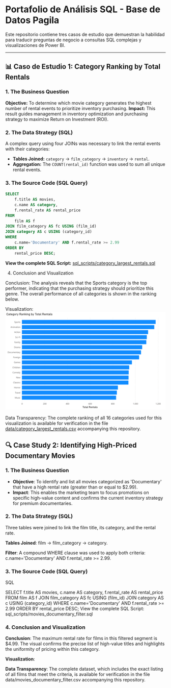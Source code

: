# Portafolio de Análisis SQL - Base de Datos Pagila

Este repositorio contiene tres casos de estudio que demuestran la habilidad para traducir preguntas de negocio a consultas SQL complejas y visualizaciones de Power BI.

---

## 📊 Caso de Estudio 1: Category Ranking by Total Rentals

### 1. The Business Question
**Objective:** To determine which movie category generates the highest number of rental events to prioritize inventory purchasing.
**Impact:** This result guides management in inventory optimization and purchasing strategy to maximize Return on Investment (ROI).

### 2. The Data Strategy (SQL)
A complex query using four JOINs was necessary to link the rental events with their categories:
* **Tables Joined:** `category` → `film_category` → `inventory` → `rental`.
* **Aggregation:** The `COUNT(rental_id)` function was used to sum all unique rental events.

### 3. The Source Code (SQL Query)
```sql
SELECT
    f.title AS movies,
    c.name AS category,
    f.rental_rate AS rental_price
FROM
    film AS f
JOIN film_category AS fc USING (film_id)
JOIN category AS c USING (category_id)
WHERE
    c.name='Documentary' AND f.rental_rate >= 2.99
ORDER BY
    rental_price DESC;
```
**View the complete SQL Script:** [sql_scripts/category_largest_rentals.sql](./sql_scripts/category_largest_rentals.sql)

4. Conclusion and Visualization

Conclusion:
The analysis reveals that the Sports category is the top performer, indicating that the purchasing strategy should prioritize this genre. The overall performance of all categories is shown in the ranking below.

Visualization:
![Category Ranking Bar Chart](visualizations/category_largest_rentals.png) 

Data Transparency:
The complete ranking of all 16 categories used for this visualization is available for verification in the file [data/category_largest_rentals.csv](./data/category_largest_rentals.csv) accompanying this repository.

## 🔍 Case Study 2: Identifying High-Priced Documentary Movies

### 1. The Business Question
* **Objective**: To identify and list all movies categorized as 'Documentary' that have a high rental rate (greater than or equal to $2.99).
* **Impact**: This enables the marketing team to focus promotions on specific high-value content and confirms the current inventory strategy for premium documentaries.

### 2. The Data Strategy (SQL)
Three tables were joined to link the film title, its category, and the rental rate.

**Tables Joined**: film → film_category → category.

**Filter**: A compound WHERE clause was used to apply both criteria: c.name='Documentary' AND f.rental_rate >= 2.99.

### 3. The Source Code (SQL Query)
SQL

SELECT
    f.title AS movies,
    c.name AS category,
    f.rental_rate AS rental_price
FROM
    film AS f
JOIN film_category AS fc USING (film_id)
JOIN category AS c USING (category_id)
WHERE
    c.name='Documentary' AND f.rental_rate >= 2.99
ORDER BY
    rental_price DESC;
View the complete SQL Script: sql_scripts/movies_documentary_filter.sql

### 4. Conclusion and Visualization
**Conclusion**: The maximum rental rate for films in this filtered segment is $4.99. The visual confirms the precise list of high-value titles and highlights the uniformity of pricing within this category.

**Visualization**:

**Data Transparency**:
The complete dataset, which includes the exact listing of all films that meet the criteria, is available for verification in the file data/movies_documentary_filter.csv accompanying this repository.
